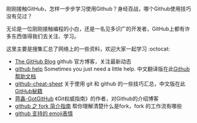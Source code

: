 
刚刚接触GitHub，怎样一步步学习使用Github？身经百战，哪个Github使用技巧没有见过？

无论是一位刚刚接触编程的小白，还是一名见多识广的开发者，GitHub上都有许多东西值得我们去关注、学习。

这里主要是搜集汇总了网络上的一些资料，欢迎大家一起学习 :octocat: 

- [The GitHub Blog](https://github.com/blog) github 官方博客，关注最新动态
- [github help](https://help.github.com/) Sometimes you just need a little help. 中文翻译版在此[Github 帮助文档](https://github.com/waylau/github-help)
- [github-cheat-sheet](https://github.com/tiimgreen/github-cheat-sheet) 关于使用 git 和 github 的一些技巧汇总，中文版在此[GitHub秘籍](https://github.com/tiimgreen/github-cheat-sheet/blob/master/README.zh-cn.md)
- [蒋鑫-GotGitHub](http://www.worldhello.net/gotgithub/#gotgithub) 《Git权威指南》的作者，对Github的介绍博客
- [github 之 fork 简介指南](https://linux.cn/article-4292-1.html) 帮你理解清楚什么是fork，fork 的工作流有哪些
- [github 支持的 emoji表情](http://www.emoji-cheat-sheet.com/)
